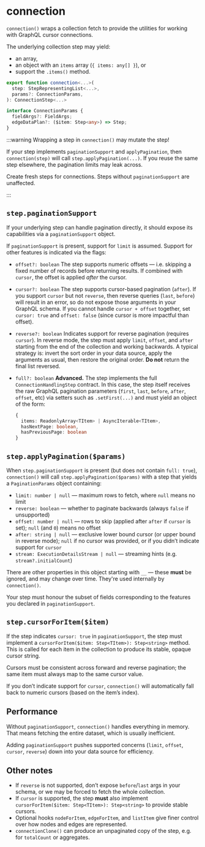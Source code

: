 # connection

`connection()` wraps a collection fetch to provide the utilities for working
with GraphQL cursor connections.

The underlying collection step may yield:

- an array,
- an object with an `items` array (`{ items: any[] }`), or
- support the `.items()` method.

```ts
export function connection<...>(
  step: StepRepresentingList<...>,
  params?: ConnectionParams,
): ConnectionStep<...>

interface ConnectionParams {
  fieldArgs?: FieldArgs;
  edgeDataPlan?: ($item: Step<any>) => Step;
}
```

:::warning Wrapping a step in `connection()` may mutate the step!

If your step implements `paginationSupport` and `applyPagination`, then
`connection(step)` will call `step.applyPagination(...)`. If you reuse the same
step elsewhere, the pagination limits may leak across.

Create fresh steps for connections. Steps without `paginationSupport` are
unaffected.

:::

## `step.paginationSupport`

If your underlying step can handle pagination directly, it should expose its
capabilities via a `paginationSupport` object.

If `paginationSupport` is present, support for `limit` is assumed. Support for
other features is indicated via the flags:

- `offset?: boolean`
  The step supports numeric offsets — i.e. skipping a fixed number of records
  before returning results. If combined with `cursor`, the offset is applied
  _after_ the cursor.

- `cursor?: boolean`
  The step supports cursor-based pagination (`after`).
  If you support `cursor` but not `reverse`, then reverse queries (`last`,
  `before`) will result in an error, so do not expose those arguments in your
  GraphQL schema.
  If you cannot handle `cursor + offset` together, set `cursor: true` and
  `offset: false` (since cursor is more impactful than offset).

- `reverse?: boolean`
  Indicates support for reverse pagination (requires `cursor`).
  In reverse mode, the step must apply `limit`, `offset`, and `after` starting
  from the end of the collection and working backwards.
  A typical strategy is: invert the sort order in your data source, apply the
  arguments as usual, then restore the original order.
  **Do not** return the final list reversed.

- `full?: boolean`
  **Advanced.** The step implements the full `ConnectionHandlingStep` contract.
  In this case, the step itself receives the raw GraphQL pagination parameters
  (`first`, `last`, `before`, `after`, `offset`, etc) via setters such as
  `.setFirst(...)` and must yield an object of the form:

  ```ts
  {
    items: ReadonlyArray<TItem> | AsyncIterable<TItem>,
    hasNextPage: boolean,
    hasPreviousPage: boolean
  }
  ```

## `step.applyPagination($params)`

When `step.paginationSupport` is present (but does not contain `full: true`),
`connection()` will call `step.applyPagination($params)` with a step that yields
a `PaginationParams` object containing:

- `limit: number | null` — maximum rows to fetch, where `null` means no limit
- `reverse: boolean` — whether to paginate backwards (always `false` if
  unsupported)
- `offset: number | null` — rows to skip (applied after `after` if `cursor` is
  set); `null` (and `0`) means no offset
- `after: string | null` — exclusive lower bound cursor (or upper bound in
  reverse mode); `null` if no cursor was provided, or if you didn’t indicate
  support for `cursor`
- `stream: ExecutionDetailsStream | null` — streaming hints (e.g.
  `stream?.initialCount`)

There are other properties in this object starting with `__` — these **must** be
ignored, and may change over time. They're used internally by `connection()`.

Your step must honour the subset of fields corresponding to the features you
declared in `paginationSupport`.

## `step.cursorForItem($item)`

If the step indicates `cursor: true` in `paginationSupport`, the step must
implement a `cursorForItem($item: Step<TItem>): Step<string>` method. This is
called for each item in the collection to produce its stable, opaque cursor
string.

Cursors must be consistent across forward and reverse pagination; the same item
must always map to the same cursor value.

If you don’t indicate support for `cursor`, `connection()` will automatically
fall back to numeric cursors (based on the item’s index).

## Performance

Without `paginationSupport`, `connection()` handles everything in memory. That
means fetching the entire dataset, which is usually inefficient.

Adding `paginationSupport` pushes supported concerns (`limit`, `offset`,
`cursor`, `reverse`) down into your data source for efficiency.

## Other notes

- If `reverse` is not supported, don’t expose `before`/`last` args in your schema,
  or we may be forced to fetch the whole collection.
- If `cursor` is supported, the step **must** also implement
  `cursorForItem($item: Step<TItem>): Step<string>` to provide stable cursors.
- Optional hooks `nodeForItem`, `edgeForItem`, and `listItem` give finer control
  over how nodes and edges are represented.
- `connectionClone()` can produce an unpaginated copy of the step, e.g. for
  `totalCount` or aggregates.
